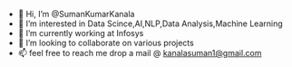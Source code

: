 - 👋 Hi, I’m @SumanKumarKanala
- 👀 I’m interested in Data Scince,AI,NLP,Data Analysis,Machine Learning
- 🌱 I’m currently working at Infosys
- 💞️ I’m looking to collaborate on various projects
- 📫 feel free to reach me drop a mail @ kanalasuman1@gmail.com

<!---
SumanKumarKanala/SumanKumarKanala is a ✨ special ✨ repository because its `README.md` (this file) appears on your GitHub profile.
You can click the Preview link to take a look at your changes.
--->
